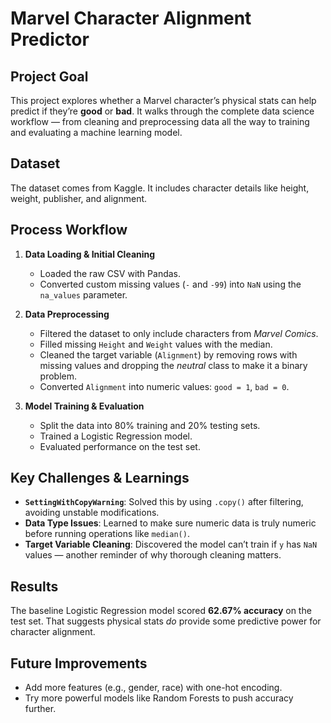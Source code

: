 # Marvel Character Alignment Predictor

## Project Goal
This project explores whether a Marvel character’s physical stats can help predict if they’re **good** or **bad**. It walks through the complete data science workflow — from cleaning and preprocessing data all the way to training and evaluating a machine learning model.

## Dataset
The dataset comes from Kaggle. It includes character details like height, weight, publisher, and alignment.

## Process Workflow
1. **Data Loading & Initial Cleaning**  
   * Loaded the raw CSV with Pandas.  
   * Converted custom missing values (`-` and `-99`) into `NaN` using the `na_values` parameter.  

2. **Data Preprocessing**  
   * Filtered the dataset to only include characters from *Marvel Comics*.  
   * Filled missing `Height` and `Weight` values with the median.  
   * Cleaned the target variable (`Alignment`) by removing rows with missing values and dropping the *neutral* class to make it a binary problem.  
   * Converted `Alignment` into numeric values: `good = 1`, `bad = 0`.  

3. **Model Training & Evaluation**  
   * Split the data into 80% training and 20% testing sets.  
   * Trained a Logistic Regression model.  
   * Evaluated performance on the test set.  

## Key Challenges & Learnings
* **`SettingWithCopyWarning`**: Solved this by using `.copy()` after filtering, avoiding unstable modifications.  
* **Data Type Issues**: Learned to make sure numeric data is truly numeric before running operations like `median()`.  
* **Target Variable Cleaning**: Discovered the model can’t train if `y` has `NaN` values — another reminder of why thorough cleaning matters.  

## Results
The baseline Logistic Regression model scored **62.67% accuracy** on the test set. That suggests physical stats *do* provide some predictive power for character alignment.  

## Future Improvements
* Add more features (e.g., gender, race) with one-hot encoding.  
* Try more powerful models like Random Forests to push accuracy further.  

